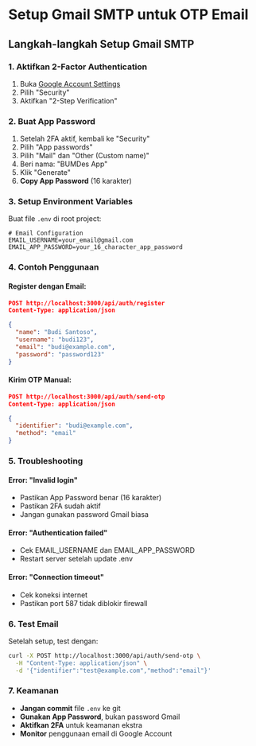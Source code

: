 # Setup Gmail SMTP untuk OTP Email

## Langkah-langkah Setup Gmail SMTP

### 1. Aktifkan 2-Factor Authentication
1. Buka [Google Account Settings](https://myaccount.google.com/)
2. Pilih "Security"
3. Aktifkan "2-Step Verification"

### 2. Buat App Password
1. Setelah 2FA aktif, kembali ke "Security"
2. Pilih "App passwords"
3. Pilih "Mail" dan "Other (Custom name)"
4. Beri nama: "BUMDes App"
5. Klik "Generate"
6. **Copy App Password** (16 karakter)

### 3. Setup Environment Variables
Buat file `.env` di root project:

```env
# Email Configuration
EMAIL_USERNAME=your_email@gmail.com
EMAIL_APP_PASSWORD=your_16_character_app_password
```

### 4. Contoh Penggunaan

#### Register dengan Email:
```json
POST http://localhost:3000/api/auth/register
Content-Type: application/json

{
  "name": "Budi Santoso",
  "username": "budi123",
  "email": "budi@example.com",
  "password": "password123"
}
```

#### Kirim OTP Manual:
```json
POST http://localhost:3000/api/auth/send-otp
Content-Type: application/json

{
  "identifier": "budi@example.com",
  "method": "email"
}
```

### 5. Troubleshooting

#### Error: "Invalid login"
- Pastikan App Password benar (16 karakter)
- Pastikan 2FA sudah aktif
- Jangan gunakan password Gmail biasa

#### Error: "Authentication failed"
- Cek EMAIL_USERNAME dan EMAIL_APP_PASSWORD
- Restart server setelah update .env

#### Error: "Connection timeout"
- Cek koneksi internet
- Pastikan port 587 tidak diblokir firewall

### 6. Test Email

Setelah setup, test dengan:
```bash
curl -X POST http://localhost:3000/api/auth/send-otp \
  -H "Content-Type: application/json" \
  -d '{"identifier":"test@example.com","method":"email"}'
```

### 7. Keamanan

- **Jangan commit** file `.env` ke git
- **Gunakan App Password**, bukan password Gmail
- **Aktifkan 2FA** untuk keamanan ekstra
- **Monitor** penggunaan email di Google Account 